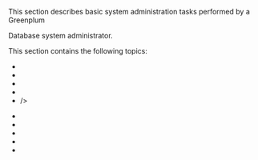 ﻿<?xml version="1.0" encoding="UTF-8"?>

<!DOCTYPE topic

PUBLIC "-//OASIS//DTD DITA Composite//EN" "ditabase.dtd">

<topic id="topic1" xml:lang="en">

<title id="nn173529">Managing a Greenplum System</title>

<shortdesc>This section describes basic system administration tasks performed by a Greenplum

Database system administrator. </shortdesc>

<body>

<section otherprops="op-print">

<p>This section contains the following topics:<ul id="ul\_dgc\_f4q\_lp" otherprops="op-print">

<li><xref href="versioning.xml#topic1"/></li>

<li><xref href="startstop.xml#topic1"/></li>

<li><xref href="../access\_db/topics/g-accessing-the-database.xml"/></li>

<li><xref href="../topics/g-configuring-the-greenplum-system.xml#topic1"/></li>

<li><xref href="../highavail/topics/g-enabling-high-availability-features.xml#topic1"

/></li>

<li><xref href="backup-main.xml#backup-main"/></li>

<li><xref href="../expand/expand-main.xml"/></li>

<li><xref href="gpcopy-migrate.xml"/></li>

<li><xref href="../ddl/ddl.xml#topic1"/></li>

<li><xref href="maintain.xml#topic1"/></li>

</ul></p>

</section>

</body>

</topic>
